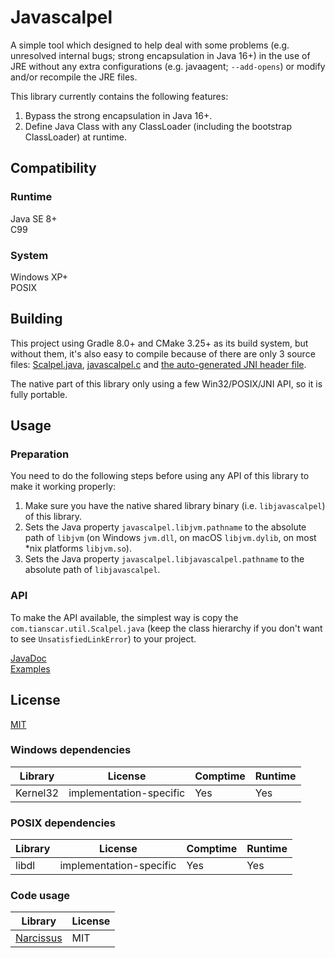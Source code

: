 # Javascalpel
A simple tool which designed to help deal with some problems (e.g. unresolved internal bugs; strong encapsulation in Java 16+) in the use of JRE without any extra configurations (e.g. javaagent; `--add-opens`) or modify and/or recompile the JRE files.

This library currently contains the following features: 
1. Bypass the strong encapsulation in Java 16+.
2. Define Java Class with any ClassLoader (including the bootstrap ClassLoader) at runtime.

## Compatibility
### Runtime
Java SE 8+  
C99
### System
Windows XP+  
POSIX

## Building
This project using Gradle 8.0+ and CMake 3.25+ as its build system, but without them, it's also easy to compile because of there are only 3 source files: [Scalpel.java](/src/main/java/com/tianscar/util/Scalpel.java),
[javascalpel.c](/src/main/c/javascalpel.c) and [the auto-generated JNI header file](/src/main/c/com_tianscar_util_Scalpel.h).

The native part of this library only using a few Win32/POSIX/JNI API, so it is fully portable.

## Usage
### Preparation
You need to do the following steps before using any API of this library to make it working properly:
1. Make sure you have the native shared library binary (i.e. `libjavascalpel`) of this library.
2. Sets the Java property `javascalpel.libjvm.pathname` to the absolute path of `libjvm` (on Windows `jvm.dll`, on macOS `libjvm.dylib`, on most *nix platforms `libjvm.so`).
3. Sets the Java property `javascalpel.libjavascalpel.pathname` to the absolute path of `libjavascalpel`.

### API
To make the API available, the simplest way is copy the `com.tianscar.util.Scalpel.java` (keep the class hierarchy if you don't want to see `UnsatisfiedLinkError`) to your project.

[JavaDoc](https://docs.tianscar.com/javascalpel)  
[Examples](/src/test/java/com/tianscar/util/test/ScalpelTest.java)

## License
[MIT](/LICENSE)

### Windows dependencies
| Library  | License                 | Comptime | Runtime |
|----------|-------------------------|----------|---------|
| Kernel32 | implementation-specific | Yes      | Yes     |

### POSIX dependencies
| Library | License                 | Comptime | Runtime |
|---------|-------------------------|----------|---------|
| libdl   | implementation-specific | Yes      | Yes     |

### Code usage
| Library                                                  | License    |
|----------------------------------------------------------|------------|
| [Narcissus](https://github.com/toolfactory/narcissus)    | MIT        |
